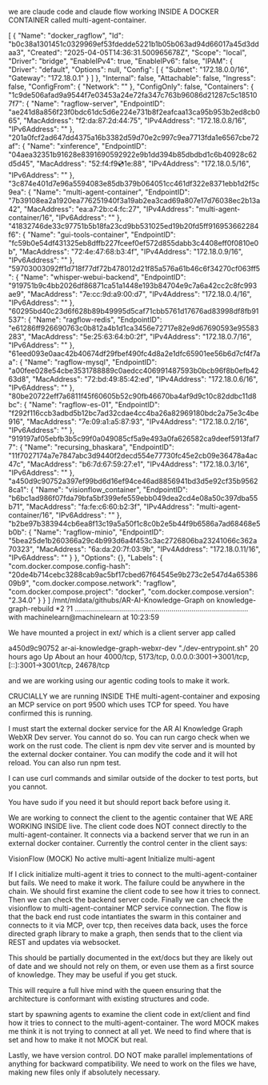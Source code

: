 we are claude code and claude flow working INSIDE A DOCKER CONTAINER called multi-agent-container.

[
    {
        "Name": "docker_ragflow",
        "Id": "b0c38a1301451c0329969ef53fdedde5221b1b05b063ad94d66017a45d3ddaa3",
        "Created": "2025-04-05T14:36:31.500965678Z",
        "Scope": "local",
        "Driver": "bridge",
        "EnableIPv4": true,
        "EnableIPv6": false,
        "IPAM": {
            "Driver": "default",
            "Options": null,
            "Config": [
                {
                    "Subnet": "172.18.0.0/16",
                    "Gateway": "172.18.0.1"
                }
            ]
        },
        "Internal": false,
        "Attachable": false,
        "Ingress": false,
        "ConfigFrom": {
            "Network": ""
        },
        "ConfigOnly": false,
        "Containers": {
            "1c9de506afad9a9544f7e03453a24e72fa347c763b96086d21287c5c185107f7": {
                "Name": "ragflow-server",
                "EndpointID": "ae241d8a856f23f0bdc61dc5d6e224e731b8f2eafcaa13ca95b953b2ed8cb065",
                "MacAddress": "f2:da:87:2d:44:75",
                "IPv4Address": "172.18.0.8/16",
                "IPv6Address": ""
            },
            "201a0fcf2ad647dd4375a16b3382d59d70e2c997c9ea7713fda1e6567cbe72af": {
                "Name": "xinference",
                "EndpointID": "04aea32351b91628e8391690592922e9b1dd394b85dbdbd1c6b40928c62d5d45",
                "MacAddress": "52:f4:f9:cd:1e:88",
                "IPv4Address": "172.18.0.5/16",
                "IPv6Address": ""
            },
            "3c874e401d7e96a5594083e85db379b064051cc461df322e8371ebb1d2f5c9ea": {
                "Name": "multi-agent-container",
                "EndpointID": "7b39108ea2a1920ea776251940f3a19ab2ea3cad69a807e17d76038ec2b13a42",
                "MacAddress": "ea:a7:2b:c4:fc:27",
                "IPv4Address": "multi-agent-container/16",
                "IPv6Address": ""
            },
            "41832746de33c97751b5b18fa23cd9bb531025ed19b20fd5ff916953662284f6": {
                "Name": "gui-tools-container",
                "EndpointID": "fc59b0e54df431325eb8dffb227fceef0ef572d855dabb3c4408eff0f0810e0b",
                "MacAddress": "72:4e:47:68:b3:4f",
                "IPv4Address": "172.18.0.9/16",
                "IPv6Address": ""
            },
            "59703003092ff1d718f77df72b478012d21f85a576a61b46c6f34270cf063ff5": {
                "Name": "whisper-webui-backend",
                "EndpointID": "919751b9c4bb2026df86871ca51a1448e193b84704e9c7a6a42cc2c8fc993ae9",
                "MacAddress": "7e:cc:9d:a9:00:d7",
                "IPv4Address": "172.18.0.4/16",
                "IPv6Address": ""
            },
            "60295bd40c23d6f628b89b49995d5caf71cbb5761d17676ad83998df8fb91537": {
                "Name": "ragflow-redis",
                "EndpointID": "e61286ff926690763c0b812a4b1d1ca3456e72717e82e9d67690593e95583283",
                "MacAddress": "5e:25:63:64:b0:2f",
                "IPv4Address": "172.18.0.7/16",
                "IPv6Address": ""
            },
            "61eed093e0aac42b40674df29fbef490fc4d8a2e1dfc65901ee56b6d7cf4f7aa": {
                "Name": "ragflow-mysql",
                "EndpointID": "a00fee028e54cbe3531788889c0aedcc406991487593b0bcb96f8b0efb4263d8",
                "MacAddress": "72:bd:49:85:42:ed",
                "IPv4Address": "172.18.0.6/16",
                "IPv6Address": ""
            },
            "80be20722eff7a6811f45f60605b52c90fb46670ba4af9d9c10c82ddbc11d8bc": {
                "Name": "ragflow-es-01",
                "EndpointID": "f292f116ccb3adbd5b12bc7ad32cdae4cc4ba26a82969180bdc2a75e3c4be916",
                "MacAddress": "7e:09:a1:a5:87:93",
                "IPv4Address": "172.18.0.2/16",
                "IPv6Address": ""
            },
            "919197af05ebfb3b5c99f0a049085cf5a9e493a0fa626582ca9deef5913faf77": {
                "Name": "recursing_bhaskara",
                "EndpointID": "11f7027174a7e7847abc3d9440f2decd554e77730fc45e2cb09e36478a4ac47c",
                "MacAddress": "b6:7d:67:59:27:e1",
                "IPv4Address": "172.18.0.3/16",
                "IPv6Address": ""
            },
            "a450d9c90752a397ef99bd6d16ef94ce46ad8856941bd3d5e92cf35b95628ca1": {
                "Name": "visionflow_container",
                "EndpointID": "b6bc1ad986f07fda79bfa5bf399efe559ebb049dea2cd4e08a50c397dba55b71",
                "MacAddress": "fa:fe:c6:60:b2:3f",
                "IPv4Address": "multi-agent-container/16",
                "IPv6Address": ""
            },
            "b2be97b383944cb6ea8f13c19a5a50f1c8c0b2e5b44f9b6586a7ad68468e5b0b": {
                "Name": "ragflow-minio",
                "EndpointID": "5bea25de1b260366a29c4b993d6a4f453c3ac2726806ba23241066c362a70323",
                "MacAddress": "6a:da:20:7f:03:9b",
                "IPv4Address": "172.18.0.11/16",
                "IPv6Address": ""
            }
        },
        "Options": {},
        "Labels": {
            "com.docker.compose.config-hash": "20de4b714cebc3288cab9ac5bf17cbed67f64545e9b273c2e547d4a6538609b9",
            "com.docker.compose.network": "ragflow",
            "com.docker.compose.project": "docker",
            "com.docker.compose.version": "2.34.0"
        }
    }
]
/mnt/mldata/githubs/AR-AI-Knowledge-Graph on knowledge-graph-rebuild *2 ?1 ...................................................................................... with machinelearn@machinelearn at 10:23:59
>

We have mounted a project in ext/ which is a client server app called

a450d9c90752   ar-ai-knowledge-graph-webxr-dev                               "./dev-entrypoint.sh"    20 hours ago    Up About an hour          4000/tcp, 5173/tcp, 0.0.0.0:3001->3001/tcp, [::]:3001->3001/tcp, 24678/tcp

and we are working using our agentic coding tools to make it work.

CRUCIALLY we are running INSIDE THE multi-agent-container and exposing an MCP service on port 9500 which uses TCP for speed. You have confirmed this is running.

I must start the external docker service for the AR AI Knowledge Graph WebXR Dev server. You cannot do so. You can run cargo check when we work on the rust code. The client is npm dev vite server and is mounted by the external docker container. You can modify the code and it will hot reload. You can also run npm test.

I can use curl commands and similar outside of the docker to test ports, but you cannot.

You have sudo if you need it but should report back before using it.

We are working to connect the client to the agentic container that WE ARE WORKING INSIDE live. The client code does NOT connect directly to the multi-agent-container. It connects via a backend server that we run in an external docker container. Currently the control center in the client says:

VisionFlow (MOCK)
No active multi-agent
Initialize multi-agent

If I click initialize multi-agent it tries to connect to the multi-agent-container but fails. We need to make it work. The failure could be anywhere in the chain. We should first examine the client code to see how it tries to connect. Then we can check the backend server code. Finally we can check the visionflow to multi-agent-container MCP service connection. The flow is that the back end rust code intantiates the swarm in this container and connects to it via MCP, over tcp, then receives data back, uses the force directed graph library to make a graph, then sends that to the client via REST and updates via websocket.

This should be partially documented in the ext/docs but they are likely out of date and we should not rely on them, or even use them as a first source of knowledge. They may be useful if you get stuck.

This will require a full hive mind with the queen ensuring that the architecture is conformant with existing structures and code.

start by spawning agents to examine the client code in ext/client and find how it tries to connect to the multi-agent-container. The word MOCK makes me think it is not trying to connect at all yet. We need to find where that is set and how to make it not MOCK but real.

Lastly, we have version control. DO NOT make parallel implementations of anything for backward compatibility. We need to work on the files we have, making new files only if absolutely necessary.
